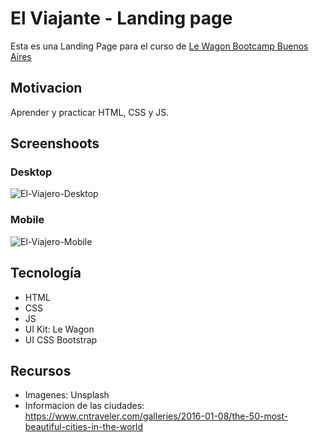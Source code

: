 # El Viajante - Landing page

Esta es una Landing Page para el curso de [Le Wagon Bootcamp Buenos Aires](https://www.lewagon.com/es/buenos-aires)

## Motivacion
Aprender y practicar HTML, CSS y JS.

## Screenshoots

### Desktop

![El-Viajero-Desktop](https://raw.githubusercontent.com/alxmcr/el-viajero/master/screenshoots/desktop/el-viajero-desktop.png)

### Mobile

![El-Viajero-Mobile](https://raw.githubusercontent.com/alxmcr/el-viajero/master/screenshoots/mobile/el-viajero-mobile.png)

## Tecnología
- HTML
- CSS
- JS
- UI Kit: Le Wagon
- UI CSS Bootstrap

## Recursos
- Imagenes: Unsplash
- Informacion de las ciudades: https://www.cntraveler.com/galleries/2016-01-08/the-50-most-beautiful-cities-in-the-world